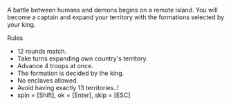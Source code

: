 A battle between humans and demons begins on a remote island.
You will become a captain and expand your territory with the formations selected by your king.

Rules
 - 12 rounds match.
 - Take turns expanding own country's territory.
 - Advance 4 troops at once.
 - The formation is decided by the king.
 - No enclaves allowed.
 - Avoid having exactly 13 territories..!
 - spin = [Shift], ok = [Enter], skip = [ESC]